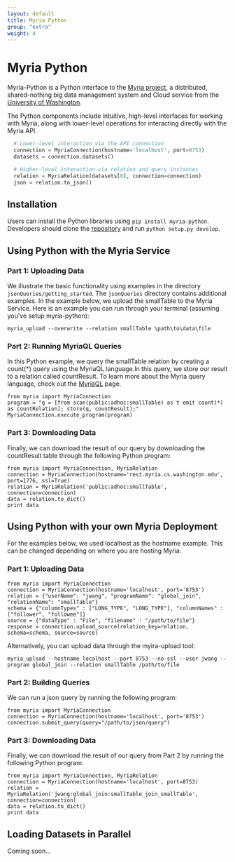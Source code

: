 ```yaml
---
layout: default
title: Myria Python
group: "extra"
weight: 4
---
```


# Myria Python

Myria-Python is a Python interface to the [Myria project](http://myria.cs.washington.edu), a distributed, shared-nothing big data management system and Cloud service from the [University of Washington](http://www.cs.washington.edu).

The Python components include intuitive, high-level interfaces for working with Myria, along with lower-level operations for interacting directly with the Myria API.

```python
  # Lower-level interaction via the API connection
  connection = MyriaConnection(hostname='localhost', port=8753)
  datasets = connection.datasets()

  # Higher-level interaction via relation and query instances
  relation = MyriaRelation(datasets[0], connection=connection)
  json = relation.to_json()
```

## Installation

Users can install the Python libraries using `pip install myria-python`. Developers should clone the [repository](https://github.com/uwescience/myria-python) and run `python setup.py develop`.


## Using Python with the Myria Service

### Part 1: Uploading Data

We illustrate the basic functionality using examples in the directory
`jsonQueries/getting_started`. The  `jsonQueries` directory contains additional examples. In the example below, we upload the smallTable to the Myria Service. Here is an example you can run through your terminal (assuming you've setup myria-python):

```
myria_upload --overwrite --relation smallTable \path\to\data\file
```

### Part 2: Running MyriaQL Queries
In this Python example, we query the smallTable relation by creating a count(*) query using the MyriaQL language.In this query, we store our result to a relation called countResult. To learn more about the Myria query language, check out the [MyriaQL](myriaql.html) page.

```
from myria import MyriaConnection
program = "q = [from scan(public:adhoc:smallTable) as t emit count(*) as countRelation]; store(q, countResult);"
MyriaConnection.execute_program(program)
```

### Part 3: Downloading Data
Finally, we can download the result of our query by downloading the countResult table through the following Python program:

```
from myria import MyriaConnection, MyriaRelation
connection = MyriaConnection(hostname='rest.myria.cs.washington.edu', port=1776, ssl=True)
relation = MyriaRelation('public:adhoc:smallTable', connection=connection)
data = relation.to_dict()
print data
```

## Using Python with your own Myria Deployment
For the examples below, we used localhost as the hostname example. This can be changed depending on where you are hosting Myria. 

### Part 1: Uploading Data
```
from myria import MyriaConnection
connection = MyriaConnection(hostname='localhost', port='8753')
relation = {"userName": "jwang", "programName": "global_join", "relationName": "smallTable"}
schema = {"columnTypes" : ["LONG_TYPE", "LONG_TYPE"], "columnNames" : ["follower", "followee"]}
source = {"dataType" : "File", "filename" : "/path/to/file"}
response = connection.upload_source(relation_key=relation, schema=schema, source=source)
```

Alternatively, you can upload data through the myira-upload tool:

```
myria_upload --hostname localhost --port 8753 --no-ssl --user jwang --program global_join --relation smallTable /path/to/file
```

### Part 2: Building Queries
We can run a json query by running the following program:

```
from myria import MyriaConnection
connection = MyriaConnection(hostname='localhost', port='8753')
connection.submit_query(query="/path/to/json/query")
```

### Part 3: Downloading Data
Finally, we can download the result of our query from Part 2 by running the following Python program:

```
from myria import MyriaConnection, MyriaRelation
connection = MyriaConnection(hostname='localhost', port=8753)
relation = MyriaRelation('jwang:global_join:smallTable_join_smallTable', connection=connection)
data = relation.to_dict()
print data
```

## Loading Datasets in Parallel
Coming soon... 


